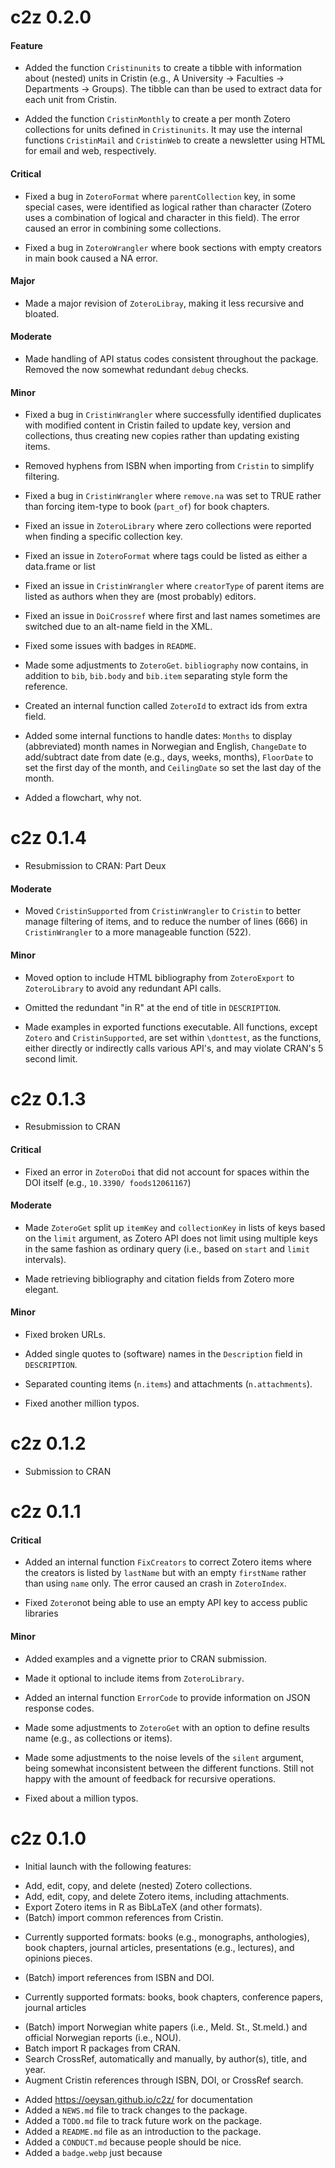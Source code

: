 # c2z 0.2.0

#### Feature

* Added the function `Cristinunits` to create a tibble with information about
(nested) units in Cristin (e.g., A University -> Faculties -> Departments -> 
Groups). The tibble can than be used to extract data for each unit from Cristin.

* Added the function `CristinMonthly` to create a per month Zotero collections
for units defined in `Cristinunits`. It may use the internal functions 
`CristinMail` and `CristinWeb` to create a newsletter using HTML for email and 
web, respectively. 

#### Critical

* Fixed a bug in `ZoteroFormat` where `parentCollection` key, in some special 
cases, were identified as logical rather than character (Zotero uses a 
combination of logical and character in this field). The error caused an error
in combining some collections.

* Fixed a bug in `ZoteroWrangler` where book sections with empty creators in 
main book caused a NA error.

#### Major

* Made a major revision of `ZoteroLibray`, making it less recursive and bloated.

#### Moderate

* Made handling of API status codes consistent throughout the package. Removed 
the now somewhat redundant `debug` checks.

#### Minor

* Fixed a bug in `CristinWrangler` where successfully identified duplicates with
modified content in Cristin failed to update key, version and collections, thus
creating new copies rather than updating existing items.

* Removed hyphens from ISBN when importing from `Cristin` to simplify filtering.

* Fixed a bug in `CristinWrangler` where `remove.na` was set to TRUE rather
than forcing item-type to book (`part_of`) for book chapters.

* Fixed an issue in `ZoteroLibrary` where zero collections were reported when
finding a specific collection key. 

* Fixed an issue in `ZoteroFormat` where tags could be listed as either a 
data.frame or list

* Fixed an issue in `CristinWrangler` where `creatorType` of parent items are
listed as authors when they are (most probably) editors.

* Fixed an issue in `DoiCrossref` where first and last names sometimes are 
switched due to an alt-name field in the XML.

* Fixed some issues with badges in `README`.

* Made some adjustments to `ZoteroGet`. `bibliography` now contains, in 
addition to `bib`, `bib.body` and `bib.item` separating style form the 
reference.

* Created an internal function called `ZoteroId` to extract ids from extra 
field.

* Added some internal functions to handle dates: `Months` to display 
(abbreviated) month names in Norwegian and English, `ChangeDate` to add/subtract
date from date (e.g., days, weeks, months), `FloorDate` to set the first day of
the month, and `CeilingDate` so set the last day of the month.

* Added a flowchart, why not.

# c2z 0.1.4

* Resubmission to CRAN: Part Deux

#### Moderate

* Moved `CristinSupported` from `CristinWrangler` to `Cristin` to better manage
filtering of items, and to reduce the number of lines (666) in `CristinWrangler`
to a more manageable function (522).

#### Minor

* Moved option to include HTML bibliography from `ZoteroExport` to 
`ZoteroLibrary` to avoid any redundant API calls.

* Omitted the redundant "in R" at the end of title in `DESCRIPTION`.

* Made examples in exported functions executable. All functions, except `Zotero` 
and `CristinSupported`, are set within `\donttest`, as the functions, either 
directly or indirectly calls various API's, and may violate CRAN's 5 second limit.

# c2z 0.1.3

* Resubmission to CRAN 

#### Critical

* Fixed an error in `ZoteroDoi` that did not account for spaces within the DOI
itself (e.g., `10.3390/ foods12061167`)

#### Moderate

* Made `ZoteroGet` split up `itemKey` and `collectionKey` in lists of keys based
on the `limit` argument, as Zotero API does not limit using multiple keys in the 
same fashion as ordinary query (i.e., based on `start` and `limit` intervals).

* Made retrieving bibliography and citation fields from Zotero more elegant.

#### Minor

* Fixed broken URLs.

* Added single quotes to (software) names in the `Description` field in 
`DESCRIPTION`.

* Separated counting items (`n.items`) and attachments (`n.attachments`).  

* Fixed another million typos. 

# c2z 0.1.2

* Submission to CRAN

# c2z 0.1.1

#### Critical

* Added an internal function `FixCreators` to correct Zotero items where the
creators is listed by `lastName` but with an empty `firstName` rather than using 
`name` only. The error caused an crash in `ZoteroIndex`.

* Fixed `Zotero`not being able to use an empty API key to access public 
libraries

#### Minor

* Added examples and a vignette prior to CRAN submission.

* Made it optional to include items from `ZoteroLibrary`.

* Added an internal function `ErrorCode` to provide information on JSON response
codes.

* Made some adjustments to `ZoteroGet` with an option to define results name 
(e.g., as collections or items). 

* Made some adjustments to the noise levels of the `silent` argument, being 
somewhat inconsistent between the different functions. Still not happy with
the amount of feedback for recursive operations.

* Fixed about a million typos. 

# c2z 0.1.0
* Initial launch with the following features:
+ Add, edit, copy, and delete (nested) Zotero collections.
+ Add, edit, copy, and delete Zotero items, including attachments.
+ Export Zotero items in R as BibLaTeX (and other formats).
+ (Batch) import common references from Cristin.
- Currently supported formats: books (e.g., monographs, anthologies), 
book chapters, journal articles, presentations (e.g., lectures), and 
opinions pieces. 
+ (Batch) import references from ISBN and DOI.
- Currently supported formats: books, book chapters, conference papers, 
journal articles 
+ (Batch) import Norwegian white papers (i.e., Meld. St., St.meld.) and 
official Norwegian reports (i.e., NOU).
+ Batch import R packages from CRAN.
+ Search CrossRef, automatically and manually, by author(s), title, and year.
+ Augment Cristin references through ISBN, DOI, or CrossRef search.
* Added https://oeysan.github.io/c2z/ for documentation 
* Added a `NEWS.md` file to track changes to the package.
* Added a `TODO.md` file to track future work on the package.
* Added a `README.md` file as an introduction to the package.
* Added a `CONDUCT.md` because people should be nice.
* Added a `badge.webp` just because
